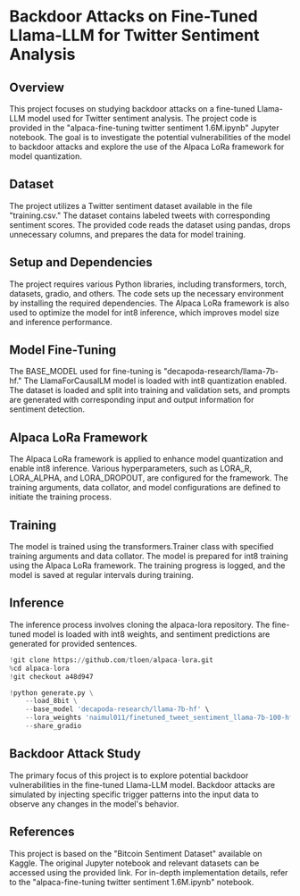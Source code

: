 # Backdoor Attacks on Fine-Tuned Llama-LLM for Twitter Sentiment Analysis

## Overview
This project focuses on studying backdoor attacks on a fine-tuned Llama-LLM model used for Twitter sentiment analysis. The project code is provided in the "alpaca-fine-tuning twitter sentiment 1.6M.ipynb" Jupyter notebook. The goal is to investigate the potential vulnerabilities of the model to backdoor attacks and explore the use of the Alpaca LoRa framework for model quantization.

## Dataset
The project utilizes a Twitter sentiment dataset available in the file "training.csv." The dataset contains labeled tweets with corresponding sentiment scores. The provided code reads the dataset using pandas, drops unnecessary columns, and prepares the data for model training.

## Setup and Dependencies
The project requires various Python libraries, including transformers, torch, datasets, gradio, and others. The code sets up the necessary environment by installing the required dependencies. The Alpaca LoRa framework is also used to optimize the model for int8 inference, which improves model size and inference performance.

## Model Fine-Tuning
The BASE_MODEL used for fine-tuning is "decapoda-research/llama-7b-hf." The LlamaForCausalLM model is loaded with int8 quantization enabled. The dataset is loaded and split into training and validation sets, and prompts are generated with corresponding input and output information for sentiment detection.

## Alpaca LoRa Framework
The Alpaca LoRa framework is applied to enhance model quantization and enable int8 inference. Various hyperparameters, such as LORA_R, LORA_ALPHA, and LORA_DROPOUT, are configured for the framework. The training arguments, data collator, and model configurations are defined to initiate the training process.

## Training
The model is trained using the transformers.Trainer class with specified training arguments and data collator. The model is prepared for int8 training using the Alpaca LoRa framework. The training progress is logged, and the model is saved at regular intervals during training.

## Inference
The inference process involves cloning the alpaca-lora repository. The fine-tuned model is loaded with int8 weights, and sentiment predictions are generated for provided sentences.
```python 
!git clone https://github.com/tloen/alpaca-lora.git
%cd alpaca-lora
!git checkout a48d947

!python generate.py \
    --load_8bit \
    --base_model 'decapoda-research/llama-7b-hf' \
    --lora_weights 'naimul011/finetuned_tweet_sentiment_llama-7b-100-hf' \
    --share_gradio
```


## Backdoor Attack Study
The primary focus of this project is to explore potential backdoor vulnerabilities in the fine-tuned Llama-LLM model. Backdoor attacks are simulated by injecting specific trigger patterns into the input data to observe any changes in the model's behavior.

## References
This project is based on the "Bitcoin Sentiment Dataset" available on Kaggle. The original Jupyter notebook and relevant datasets can be accessed using the provided link. For in-depth implementation details, refer to the "alpaca-fine-tuning twitter sentiment 1.6M.ipynb" notebook.
